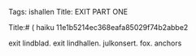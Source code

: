 Tags: ishallen
Title: EXIT PART ONE
  
Title:# ( haiku 11e1b5214ec368eafa85029f74b2abbe2
  
exit lindblad. exit lindhallen. julkonsert. fox. anchors